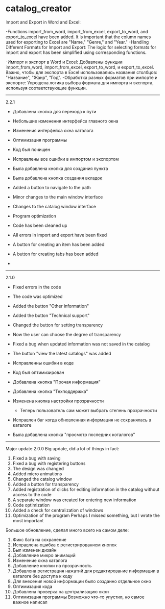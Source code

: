 # catalog_creator

Import and Export in Word and Excel:

-Functions import_from_word, import_from_excel, export_to_word, and export_to_excel have been added.
It is important that the column names used for exporting to Excel are "Name," "Genre," and "Year."
-Handling Different Formats for Import and Export:
The logic for selecting formats for import and export has been simplified using corresponding functions.


-Импорт и экспорт в Word и Excel:
Добавлены функции import_from_word, import_from_excel, export_to_word, и export_to_excel.
Важно, чтобы для экспорта в Excel использовались названия столбцов: "Название", "Жанр", "Год".
-Обработка разных форматов при импорте и экспорте:
Упрощена логика выбора формата для импорта и экспорта, используя соответствующие функции.

------------------------------------------------------------------------------------

2.2.1
- Добавлена кнопка для перехода к пути
- Небольшие изменения интерфейса главного окна
- Изменения интерфейса окна каталога
- Оптимизация программы
- Код был почищен
- Исправлены все ошибки в импортом и экспортом
- Была добавлена кнопка для создания пункта 
- Была добавлена кнопка создания вкладок


 - Added a button to navigate to the path
- Minor changes to the main window interface
- Changes to the catalog window interface
- Program optimization
- Code has been cleaned up
- All errors in import and export have been fixed
- A button for creating an item has been added
- A button for creating tabs has been added
- 
-------------------------------------------------------------------------

2.1.0
- Fixed errors in the code
- The code was optimized
- Added the button "Other information"
- Added the button "Technical support"
- Changed the button for setting transparency
- Now the user can choose the degree of transparency
- Fixed a bug when updated information was not saved in the catalog
- The button "view the latest catalogs" was added

- Исправленны ошибки в коде
- Код был оптимизирован
- Добавлена кнопка "Прочая информация"
- Добавлена кнопка "Техподдержка"
- Изменена кнопка настройки прозрачности
   - Теперь пользователь сам может выбрать степень прозрачности 
- Исправлен баг когда обновленная информация не сохранялась в каталоге
- Была добавлена кнопка "просмотр последних коталогов"

--------------------------------------------------------------------------

Major update
2.0.0
Big update, did a lot of things in fact:
1. Fixed a bug with saving
2. Fixed a bug with registering buttons
3. The design was changed
4. Added micro animations
5. Changed the catalog window
6. Added a button for transparency
7. Added registration of clicks for editing information in the catalog without access to the code
8. A separate window was created for entering new information
9. Code optimization
10. Added a check for centralization of windows
11. Optimization of the program
Perhaps I missed something, but I wrote the most important


Большое обновление, сделал много всего на самом деле:
1. Фикс бага на сохранение
2. Исправлена ошибка с регистрированием кнопок
3. Был изменен дизайн
4. Добавление микро анимаций
5. Изменение окна каталога
6. Добавление кнопки на прозрачность
7. Добавлена регистрация нажатий для редактирование информации в каталоге без доступа к коду
8. Для внесения новой информации было созданно отдельное окно
9. Оптимизация кода
10. Добавлена проверка на централизацию окон
11. Оптимизация программы
Возможно что-то упустил, но самое важное написал
